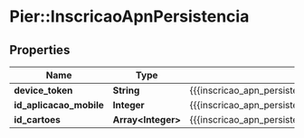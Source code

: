# Pier::InscricaoApnPersistencia

## Properties
Name | Type | Description | Notes
------------ | ------------- | ------------- | -------------
**device_token** | **String** | {{{inscricao_apn_persistencia_device_token_descricao}}} | [optional] 
**id_aplicacao_mobile** | **Integer** | {{{inscricao_apn_persistencia_id_aplicacao_mobile_descricao}}} | [optional] 
**id_cartoes** | **Array&lt;Integer&gt;** | {{{inscricao_apn_persistencia_id_cartoes_descricao}}} | [optional] 



